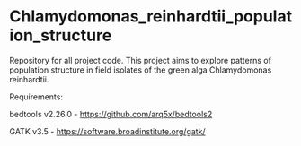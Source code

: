 # Chlamydomonas_reinhardtii_population_structure

Repository for all project code. This project aims to explore patterns of population structure in field isolates of the green alga Chlamydomonas reinhardtii. 

Requirements:

bedtools v2.26.0 - https://github.com/arq5x/bedtools2

GATK v3.5 - https://software.broadinstitute.org/gatk/
